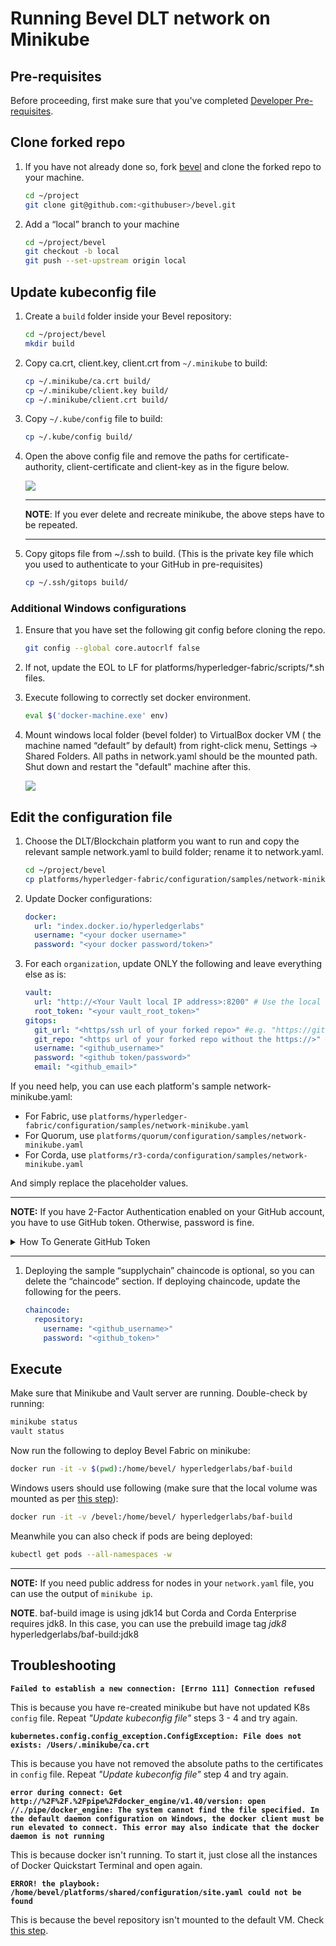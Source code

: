 [//]: # (##############################################################################################)
[//]: # (Copyright Accenture. All Rights Reserved.)
[//]: # (SPDX-License-Identifier: Apache-2.0)
[//]: # (##############################################################################################)

# Running Bevel DLT network on Minikube

## Pre-requisites

Before proceeding, first make sure that you've completed [Developer Pre-requisites](https://hyperledger-bevel.readthedocs.io/en/develop/developer/dev_prereq.html).

## Clone forked repo

1. If you have not already done so, fork [bevel](https://github.com/hyperledger/bevel) and clone the forked repo to your machine.

   ```bash
   cd ~/project
   git clone git@github.com:<githubuser>/bevel.git
   ```

1. Add a “local” branch to your machine
   ```bash
   cd ~/project/bevel
   git checkout -b local
   git push --set-upstream origin local
   ```

## Update kubeconfig file

1. Create a `build` folder inside your Bevel repository:
   ```bash
   cd ~/project/bevel
   mkdir build
   ```
1. Copy ca.crt, client.key, client.crt from `~/.minikube` to build:

   ```bash
   cp ~/.minikube/ca.crt build/
   cp ~/.minikube/client.key build/
   cp ~/.minikube/client.crt build/
   ```

1. Copy `~/.kube/config` file to build:

   ```bash
   cp ~/.kube/config build/
   ```

1. Open the above config file and remove the paths for certificate-authority, client-certificate and client-key as in the figure below.

   ![](./../_static/minikube-config.jpg)

   ***

   **NOTE**: If you ever delete and recreate minikube, the above steps have to be repeated.

   ***

1. Copy gitops file from ~/.ssh to build. (This is the private key file which you used to authenticate to your GitHub in pre-requisites)
   ```bash
   cp ~/.ssh/gitops build/
   ```

### Additional Windows configurations

1. Ensure that you have set the following git config before cloning the repo.

   ```bash
   git config --global core.autocrlf false
   ```

1. If not, update the EOL to LF for platforms/hyperledger-fabric/scripts/\*.sh files.

1. Execute following to correctly set docker environment.
   ```bash
   eval $('docker-machine.exe' env)
   ```
   <a name = "windows_mount"></a>
1. Mount windows local folder (bevel folder) to VirtualBox docker VM ( the machine named “default” by default) from right-click menu, Settings -> Shared Folders. All paths in network.yaml should be the mounted path. Shut down and restart the "default" machine after this.

   ![](./../_static/virtualbox-mountfolder.png)

## Edit the configuration file

1. Choose the DLT/Blockchain platform you want to run and copy the relevant sample network.yaml to build folder; rename it to network.yaml.

   ```bash
   cd ~/project/bevel
   cp platforms/hyperledger-fabric/configuration/samples/network-minikube.yaml build/network.yaml
   ```

1. Update Docker configurations:
   ```yaml
   docker:
     url: "index.docker.io/hyperledgerlabs"
     username: "<your docker username>"
     password: "<your docker password/token>"
   ```
1. For each `organization`, update ONLY the following and leave everything else as is:

   ```yaml
   vault:
     url: "http://<Your Vault local IP address>:8200" # Use the local IP address rather than localhost e.g. http://192.168.0.1:8200
     root_token: "<your vault_root_token>"
   gitops:
     git_url: "<https/ssh url of your forked repo>" #e.g. "https://github.com/hyperledger/bevel.git"
     git_repo: "<https url of your forked repo without the https://>" #e.g. "github.com/hyperledger/bevel.git"
     username: "<github_username>"
     password: "<github token/password>"
     email: "<github_email>"
   ```

If you need help, you can use each platform's sample network-minikube.yaml:

- For Fabric, use `platforms/hyperledger-fabric/configuration/samples/network-minikube.yaml`
- For Quorum, use `platforms/quorum/configuration/samples/network-minikube.yaml`
- For Corda, use `platforms/r3-corda/configuration/samples/network-minikube.yaml`

And simply replace the placeholder values.

---

**NOTE:** If you have 2-Factor Authentication enabled on your GitHub account, you have to use GitHub token. Otherwise, password is fine.

<details>
  <summary>How To Generate GitHub Token</summary>
  
   1. On GitHub page, click your profile icon and then click **Settings**.
   2. On the sidebar, click **Developer settings**.
   3. On the sidebar, click **Personal access tokens**.
   4. Click **Generate new token**.
   5. Add a token description, enable suitable access and click **Generate token**.
   6. Copy the token to a secure location or password management app.

For security reasons, after you leave the page, you can no longer see the token again.

</details>

---

1. Deploying the sample “supplychain” chaincode is optional, so you can delete the “chaincode” section. If deploying chaincode, update the following for the peers.
   ```yaml
   chaincode:
     repository:
       username: "<github_username>"
       password: "<github_token>"
   ```

## Execute

Make sure that Minikube and Vault server are running. Double-check by running:

```bash
minikube status
vault status
```

Now run the following to deploy Bevel Fabric on minikube:

```bash
docker run -it -v $(pwd):/home/bevel/ hyperledgerlabs/baf-build
```

Windows users should use following (make sure that the local volume was mounted as per [this step](#windows_mount)):

```bash
docker run -it -v /bevel:/home/bevel/ hyperledgerlabs/baf-build
```

Meanwhile you can also check if pods are being deployed:

```bash
kubectl get pods --all-namespaces -w
```

---

**NOTE:** If you need public address for nodes in your `network.yaml` file, you can use the output of `minikube ip`.

**NOTE**. baf-build image is using jdk14 but Corda and Corda Enterprise requires jdk8. In this case, you can use the prebuild image tag *jdk8*  hyperledgerlabs/baf-build:jdk8

## Troubleshooting

**`Failed to establish a new connection: [Errno 111] Connection refused`**

This is because you have re-created minikube but have not updated K8s `config` file. Repeat _"Update kubeconfig file"_ steps 3 - 4 and try again.

**`kubernetes.config.config_exception.ConfigException: File does not exists: /Users/.minikube/ca.crt`**

This is because you have not removed the absolute paths to the certificates in `config` file. Repeat _"Update kubeconfig file"_ step 4 and try again.

**`error during connect: Get http://%2F%2F.%2Fpipe%2Fdocker_engine/v1.40/version: open //./pipe/docker_engine: The system cannot find the file specified. In the default daemon configuration on Windows, the docker client must be run elevated to connect. This error may also indicate that the docker daemon is not running`**

This is because docker isn't running. To start it, just close all the instances of  Docker Quickstart Terminal and open again.

**`ERROR! the playbook: /home/bevel/platforms/shared/configuration/site.yaml could not be found`**

This is because the bevel repository isn't mounted to the default VM. Check [this step](#windows_mount).
